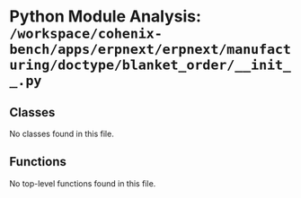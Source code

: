 # Python Module Analysis: `/workspace/cohenix-bench/apps/erpnext/erpnext/manufacturing/doctype/blanket_order/__init__.py`

## Classes

No classes found in this file.


## Functions

No top-level functions found in this file.
